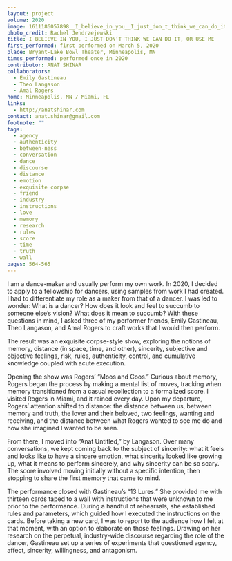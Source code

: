 ```yaml
---
layout: project
volume: 2020
image: 1611186057898__I_believe_in_you__I_just_don_t_think_we_can_do_it__or_Use_Me--Anat_Shinar.jpg
photo_credit: Rachel Jendrzejewski
title: I BELIEVE IN YOU, I JUST DON’T THINK WE CAN DO IT, OR USE ME
first_performed: first performed on March 5, 2020
place: Bryant-Lake Bowl Theater, Minneapolis, MN
times_performed: performed once in 2020
contributor: ANAT SHINAR
collaborators:
  - Emily Gastineau
  - Theo Langason
  - Amal Rogers
home: Minneapolis, MN / Miami, FL
links:
  - http://anatshinar.com
contact: anat.shinar@gmail.com
footnote: ""
tags:
  - agency
  - authenticity
  - between-ness
  - conversation
  - dance
  - discourse
  - distance
  - emotion
  - exquisite corpse
  - friend
  - industry
  - instructions
  - love
  - memory
  - research
  - rules
  - score
  - time
  - truth
  - wall
pages: 564-565
---
```


I am a dance-maker and usually perform my own work. In 2020, I decided to apply to a fellowship for dancers, using samples from work I had created. I had to differentiate my role as a maker from that of a dancer. I was led to wonder: What is a dancer? How does it look and feel to succumb to someone else’s vision? What does it mean to succumb? With these questions in mind, I asked three of my performer friends, Emily Gastineau, Theo Langason, and Amal Rogers to craft works that I would then perform.

The result was an exquisite corpse-style show, exploring the notions of memory, distance (in space, time, and other), sincerity, subjective and objective feelings, risk, rules, authenticity, control, and cumulative knowledge coupled with acute execution.

Opening the show was Rogers’ “Moos and Coos.” Curious about memory, Rogers began the process by making a mental list of moves, tracking when memory transitioned from a casual recollection to a formalized score. I visited Rogers in Miami, and it rained every day. Upon my departure, Rogers’ attention shifted to distance: the distance between us, between memory and truth, the lover and their beloved, two feelings, wanting and receiving, and the distance between what Rogers wanted to see me do and how she imagined I wanted to be seen.

From there, I moved into “Anat Untitled,” by Langason. Over many conversations, we kept coming back to the subject of sincerity: what it feels and looks like to have a sincere emotion, what sincerity looked like growing up, what it means to perform sincerely, and why sincerity can be so scary. The score involved moving initially without a specific intention, then stopping to share the first memory that came to mind.

The performance closed with Gastineau’s “13 Lures.” She provided me with thirteen cards taped to a wall with instructions that were unknown to me prior to the performance. During a handful of rehearsals, she established rules and parameters, which guided how I executed the instructions on the cards. Before taking a new card, I was to report to the audience how I felt at that moment, with an option to elaborate on those feelings. Drawing on her research on the perpetual, industry-wide discourse regarding the role of the dancer, Gastineau set up a series of experiments that questioned agency, affect, sincerity, willingness, and antagonism.
